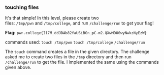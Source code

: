 ### touching files

It's that simple! In this level, please create two files: `/tmp/pwn` and `/tmp/college`, and run `/challenge/run` to get your flag!


**Flag:** `pwn.college{I17M_ddJDAb82YaUSiBGn_pC-m2.QXwMDO0wyNwkzNyEzW}`

commands used: 
`touch /tmp/pwn`
`touch /tmp/college`
`/challenge/run`

The `touch` command creates a file in the given directory. The challenge asked me to create two files in the `/tmp` directory and then run `/challenge/run` to get the file. I implemented the same using the commands given above. 